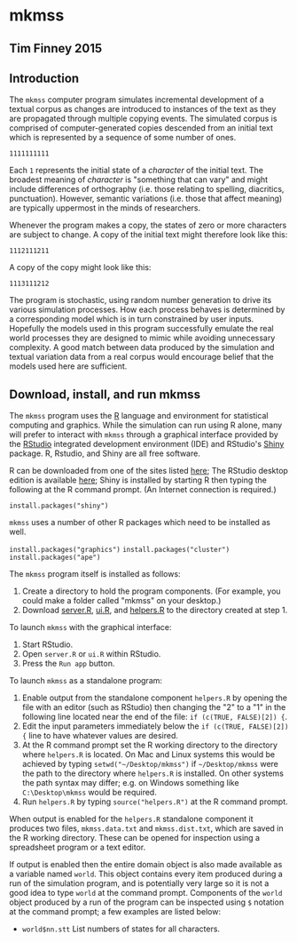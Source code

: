 # mkmss

## Tim Finney 2015

## Introduction

The `mkmss` computer program simulates incremental development of a textual corpus as changes are introduced to instances of the text as they are propagated through multiple copying events. The simulated corpus is comprised of computer-generated copies descended from an initial text which is represented by a sequence of some number of ones.

`1111111111`

Each `1` represents the initial state of a *character* of the initial text. The broadest meaning of *character* is "something that can vary" and might include differences of orthography (i.e. those relating to spelling, diacritics, punctuation). However, semantic variations (i.e. those that affect meaning) are typically uppermost in the minds of researchers. 

Whenever the program makes a copy, the states of zero or more characters are subject to change. A copy of the initial text might therefore look like this:

`1112111211`

A copy of the copy might look like this:

`1113111212`

The program is stochastic, using random number generation to drive its various simulation processes. How each process behaves is determined by a corresponding model which is in turn constrained by user inputs. Hopefully the models used in this program successfully emulate the real world processes they are designed to mimic while avoiding unnecessary complexity. A good match between data produced by the simulation and textual variation data from a real corpus would encourage belief that the models used here are sufficient.

## Download, install, and run mkmss

The `mkmss` program uses the [R](https://www.r-project.org/) language and environment for statistical computing and graphics. While the simulation can run using R alone, many will prefer to interact with `mkmss` through a graphical interface provided by the [RStudio](https://www.rstudio.com/products/rstudio/) integrated development environment (IDE) and RStudio's [Shiny](http://shiny.rstudio.com/) package. R, Rstudio, and Shiny are all free software.

R can be downloaded from one of the sites listed [here](https://cran.r-project.org/mirrors.html); The RStudio desktop edition is available [here](https://www.rstudio.com/products/rstudio/#Desktop); Shiny is installed by starting R then typing the following at the R command prompt. (An Internet connection is required.)

`install.packages("shiny")`

`mkmss` uses a number of other R packages which need to be installed as well.

`install.packages("graphics")`
`install.packages("cluster")`
`install.packages("ape")`

The `mkmss` program itself is installed as follows:

1. Create a directory to hold the program components. (For example, you could make a folder called "mkmss" on your desktop.)
2. Download [server.R](server.R), [ui.R](ui.R), and [helpers.R](helpers.R) to the directory created at step 1.

To launch `mkmss` with the graphical interface:

1. Start RStudio.
2. Open `server.R` or `ui.R` within RStudio.
3. Press the `Run app` button.

To launch `mkmss` as a standalone program:

1. Enable output from the standalone component `helpers.R` by opening the file with an editor (such as RStudio) then changing the "2" to a "1" in the following line located near the end of the file: `if (c(TRUE, FALSE)[2]) {`.
2. Edit the input parameters immediately below the `if (c(TRUE, FALSE)[2]) {` line to have whatever values are desired.
3. At the R command prompt set the R working directory to the directory where `helpers.R` is located. On Mac and Linux systems this would be achieved by typing `setwd("~/Desktop/mkmss")` if `~/Desktop/mkmss` were the path to the directory where `helpers.R` is installed. On other systems the path syntax may differ; e.g. on Windows something like `C:\Desktop\mkmss` would be required.
4. Run `helpers.R` by typing `source("helpers.R")` at the R command prompt.

When output is enabled for the `helpers.R` standalone component it produces two files, `mkmss.data.txt` and `mkmss.dist.txt`, which are saved in the R working directory. These can be opened for inspection using a spreadsheet program or a text editor.

If output is enabled then the entire domain object is also made available as a variable named `world`. This object contains every item produced during a run of the simulation program, and is potentially very large so it is not a good idea to type `world` at the command prompt. Components of the `world` object produced by a run of the program can be inspected using `$` notation at the command prompt; a few examples are listed below:

* `world$nn.stt` List numbers of states for all characters.

